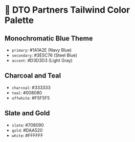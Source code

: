 # 🎨 DTO Partners Tailwind Color Palette

## Monochromatic Blue Theme
- `primary`: #1A1A2E (Navy Blue)
- `secondary`: #3E5C76 (Steel Blue)
- `accent`: #D3D3D3 (Light Gray)

## Charcoal and Teal
- `charcoal`: #333333
- `teal`: #008080
- `offwhite`: #F5F5F5

## Slate and Gold
- `slate`: #708090
- `gold`: #DAA520
- `white`: #FFFFFF
